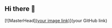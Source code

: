## Hi there 👋
[![MasterHead][(your image link)](https://github.com/richhhh151/richhhh151/commit/2204e905afe0cd31bbb07960cc2df287d8a1f042)](your GitHub link)
<!--
**richhhh151/richhhh151** is a ✨ _special_ ✨ repository because its `README.md` (this file) appears on your GitHub profile.

Here are some ideas to get you started:

- 🔭 I’m currently working on ...
- 🌱 I’m currently learning ...
- 👯 I’m looking to collaborate on ...
- 🤔 I’m looking for help with ...
- 💬 Ask me about ...
- 📫 How to reach me: ...
- 😄 Pronouns: ...
- ⚡ Fun fact: ...
-->
